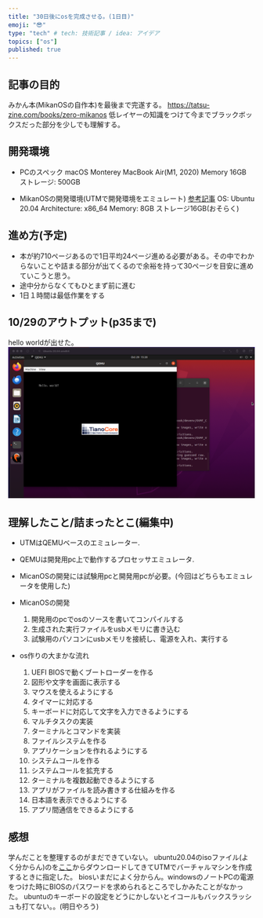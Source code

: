 ```yaml
---
title: "30日後にosを完成させる。(1日目)"
emoji: "😎"
type: "tech" # tech: 技術記事 / idea: アイデア
topics: ["os"]
published: true
---
```


## 記事の目的
みかん本(MikanOSの自作本)を最後まで完遂する。
https://tatsu-zine.com/books/zero-mikanos
低レイヤーの知識をつけて今までブラックボックスだった部分を少しでも理解する。

## 開発環境
- PCのスペック
macOS Monterey
MacBook Air(M1, 2020)
Memory 16GB
ストレージ: 500GB

- MikanOSの開発環境(UTMで開発環境をエミュレート)
[参考記事](https://qiita.com/akase244/items/e74820df2f5f54191458)
OS: Ubuntu 20.04
Architecture: x86_64
Memory: 8GB
ストレージ16GB(おそらく)


## 進め方(予定)
- 本が約710ページあるので1日平均24ページ進める必要がある。その中でわからないことや詰まる部分が出てくるので余裕を持って30ページを目安に進めていこうと思う。
- 途中分からなくてもひとまず前に進む
- 1日１時間は最低作業をする

## 10/29のアウトプット(p35まで)
hello worldが出せた。
![](/images/hello-world.png)

## 理解したこと/詰まったとこ(編集中)
- UTMはQEMUベースのエミュレーター.
- QEMUは開発用pc上で動作するプロセッサエミュレータ.
- MicanOSの開発には試験用pcと開発用pcが必要。(今回はどちらもエミュレータを使用した)
- MicanOSの開発
    1. 開発用のpcでosのソースを書いてコンパイルする
    2. 生成された実行ファイルをusbメモリに書き込む
    3. 試験用のパソコンにusbメモリを接続し、電源を入れ、実行する

- os作りの大まかな流れ
    1. UEFI BIOSで動くブートローダーを作る
    2. 図形や文字を画面に表示する
    3. マウスを使えるようにする
    4. タイマーに対応する
    5. キーボードに対応して文字を入力できるようにする
    6. マルチタスクの実装
    7. ターミナルとコマンドを実装
    8. ファイルシステムを作る
    9. アプリケーションを作れるようにする
    10. システムコールを作る
    11. システムコールを拡充する
    12. ターミナルを複数起動できるようにする
    13. アプリがファイルを読み書きする仕組みを作る
    14. 日本語を表示できるようにする
    15. アプリ間通信をできるようにする

## 感想
学んだことを整理するのがまだできていない。
ubuntu20.04のisoファイル(よく分からん)のを[ここ](https://releases.ubuntu.com/focal/)からダウンロードしてきてUTMでバーチャルマシンを作成するときに指定した。
biosいまだによく分からん。windowsのノートPCの電源をつけた時にBIOSのパスワードを求められるところでしかみたことがなかった。
ubuntuのキーボードの設定をどうにかしないとイコールもバックスラッシュも打てない。。(明日やろう)